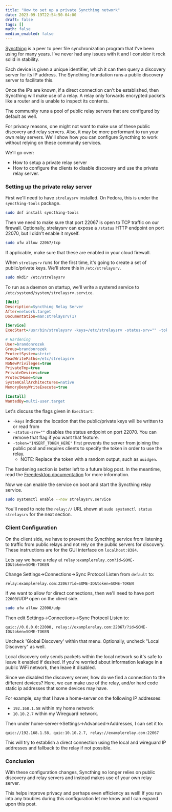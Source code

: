 ```yaml
---
title: "How to set up a private Syncthing network"
date: 2023-09-19T22:54:50-04:00
draft: false
tags: []
math: false
medium_enabled: false
---
```


[Syncthing](https://syncthing.net/) is a peer to peer file synchronization program that I've been using for many years. I've never had any issues with it and I consider it rock solid in stability.

Each device is given a unique identifier, which it can then query a discovery server for its IP address. The Syncthing foundation runs a public discovery server to facilitate this.

Once the IPs are known, if a direct connection can't be established, then Syncthing will make use of a relay. A relay only forwards encrypted packets like a router and is unable to inspect its contents.

The community runs a pool of public relay servers that are configured by default as well.

For privacy reasons, one might not want to make use of these public discovery and relay servers. Also, it may be more performant to run your own relay servers. We'll show how you can configure Syncthing to work without relying on these community services.

We'll go over:

- How to setup a private relay server
- How to configure the clients to disable discovery and use the private relay server.

### Setting up the private relay server

First we'll need to have `strelaysrv` installed. On Fedora, this is under the `syncthing-tools` package.

```bash
sudo dnf install syncthing-tools
```

Then we need to make sure that port 22067 is open to TCP traffic on our firewall. Optionally, strelaysrv can expose a `/status` HTTP endpoint on port 22070, but I didn't enable it myself.

```bash
sudo ufw allow 22067/tcp
```

If applicable, make sure that these are enabled in your cloud firewall.

When `strelaysrv` runs for the first time, it's going to create a set of public/private keys. We'll store this in `/etc/strelaysrv`.

```bash
sudo mkdir /etc/strelaysrv
```

To run as a daemon on startup, we'll write a systemd service to `/etc/systemd/system/strelaysrv.service`.

```ini
[Unit]
Description=Syncthing Relay Server
After=network.target
Documentation=man:strelaysrv(1)

[Service]
ExecStart=/usr/bin/strelaysrv -keys=/etc/strelaysrv -status-srv="" -token=INSERT_TOKEN_HERE

# Hardening
User=brandonrozek
Group=brandonrozek
ProtectSystem=strict
ReadWritePaths=/etc/strelaysrv
NoNewPrivileges=true
PrivateTmp=true
PrivateDevices=true
ProtectHome=true
SystemCallArchitectures=native
MemoryDenyWriteExecute=true

[Install]
WantedBy=multi-user.target
```

Let's discuss the flags given in `ExecStart`:

- `-keys` indicate the location that the public/private keys will be written to or read from
- `-status-srv=""` disables the status endpoint on port 22070. You can remove that flag if you want that feature.
- `-token="INSERT_TOKEN_HERE"` first prevents the server from joining the public pool and requires clients to specify the token in order to use the relay.
  - NOTE:  Replace the token with a random output, such as `uuidgen`.

The hardening section is better left to a future blog post. In the meantime, read the [Freedesktop documentation](https://www.freedesktop.org/software/systemd/man/systemd.exec.html) for more information.

Now we can enable the service on boot and start the Syncthing relay service.

```bash
sudo systemctl enable --now strelaysrv.service
```

You'll need to note the `relay://` URL shown at `sudo systemctl status strelaysrv` for the next section.

### Client Configuration

On the client side, we have to prevent the Syncthing service from listening to traffic from public relays and not rely on the public servers for discovery. These instructions are for the GUI interface on `localhost:8384`.

Lets say we have a relay at `relay:examplerelay.com?id=SOME-ID&token=SOME-TOKEN`

Change Settings->Connections->Sync Protocol Listen from `default` to:

```
relay:examplerelay.com:22067?id=SOME-ID&token=SOME-TOKEN
```

If we want to allow for direct connections, then we'll need to have port `22000`/UDP open on the client side.

```bash
sudo ufw allow 22000/udp
```

Then edit Settings->Connections->Sync Protocol Listen to:

```
quic://0.0.0.0:22000, relay://examplerelay.com:22067/?id=SOME-ID&token=SOME-TOKEN
```

Uncheck 'Global Discovery' within that menu. Optionally,  uncheck "Local Discovery" as well.

Local discovery only sends packets within the local network so it's safe to leave it enabled if desired. If you're worried about information leakage in a public WiFi network, then leave it disabled.

Since we disabled the discovery server, how do we find a connection to the different devices? Here, we can make use of the relay, and/or hard code static ip addresses that some devices may have.

For example, say that I have a home-server on the following IP addresses:

- `192.168.1.58` within my home network
- `10.10.2.7` within my Wireguard network.

Then under home-server->Settings->Advanced->Addresses, I can set it to:

```
quic://192.168.1.58, quic:10.10.2.7, relay://examplerelay.com:22067
```

This will try to establish a direct connection using the local and wireguard IP addresses and fallback to the relay if not possible.

### Conclusion

With these configuration changes, Syncthing no longer relies on public discovery and relay servers and instead makes use of your own relay server.

This helps improve privacy and perhaps even efficiency as well! If you run into any troubles during this configuration let me know and I can expand upon this post.

